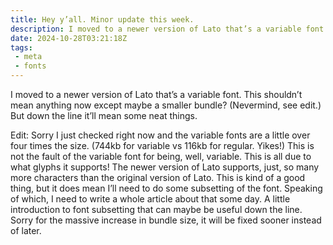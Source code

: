```yaml
---
title: Hey y’all. Minor update this week.
description: I moved to a newer version of Lato that’s a variable font. This shouldn’t mean anything now except maybe a smaller bundle? (Nevermind, see edit.) But down the line it’ll mean some neat things.
date: 2024-10-28T03:21:18Z
tags:
 - meta
 - fonts
---
```


I moved to a newer version of Lato that’s a variable font. This shouldn’t mean anything now except maybe a smaller bundle? (Nevermind, see edit.) But down the line it’ll mean some neat things.

Edit: Sorry I just checked right now and the variable fonts are a little over four times the size. (744kb for variable vs 116kb for regular. Yikes!) This is not  the fault of the variable font for being, well, variable. This is all due to what glyphs it supports! The newer version of Lato supports, just, so many more characters than the original version of Lato. This is kind of a good thing, but it does mean I’ll need to do some subsetting of the font. Speaking of which, I need to write a whole article about that some day. A little introduction to font subsetting that can maybe be useful down the line. Sorry for the massive increase in bundle size, it will be fixed sooner instead of later.
